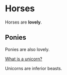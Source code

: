 # Horses

Horses are **lovely**.

## Ponies

Ponies are also lovely.

[What is a unicorn?](https://en.wikipedia.org/wiki/Unicorn)

Unicorns are inferior beasts.
